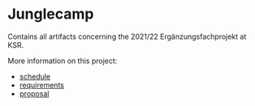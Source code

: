 # Junglecamp

Contains all artifacts concerning the 2021/22 Ergänzungsfachprojekt at KSR.

More information on this project:
* [schedule](doc/schedule.md)
* [requirements](doc/requirements.md)
* [proposal](doc/proposal.md)


